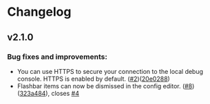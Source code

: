 # Changelog

## v2.1.0

### Bug fixes and improvements:
* You can use HTTPS to secure your connection to the local debug console. HTTPS is enabled by default. ([#2](https://github.com/aws-greengrass/aws-greengrass-localdebugconsole/pull/2))([20e0288](https://github.com/aws-greengrass/aws-greengrass-localdebugconsole/commit/20e02883a8cd7ec5db1460fa462b2fbc90397f6d))
* Flashbar items can now be dismissed in the config editor. ([#8](https://github.com/aws-greengrass/aws-greengrass-localdebugconsole/pull/8))([323a484](https://github.com/aws-greengrass/aws-greengrass-localdebugconsole/commit/323a4847e631a228eb3d40c3c2181678e3f5bd01)), closes [#4](https://github.com/aws-greengrass/aws-greengrass-localdebugconsole/issues/4)
